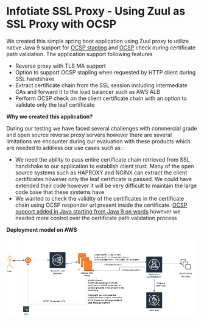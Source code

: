 # Infotiate SSL Proxy - Using Zuul as SSL Proxy with OCSP
We created this simple spring boot application using Zuul proxy to utilize native Java 9 support for [OCSP stapling](https://en.wikipedia.org/wiki/OCSP_stapling) and [OCSP](https://en.wikipedia.org/wiki/Online_Certificate_Status_Protocol) check during certificate path validation. The application support following features

 - Reverse proxy with TLS MA support
 - Option to support OCSP stapling when requested by HTTP client during SSL handshake
 - Extract certificate chain from the SSL session including intermediate CAs and forward it to the load balancer such as AWS ALB
 - Perform OCSP check on the client certificate chain with an option to validate only the leaf certificate
 
 **Why we created this application?** 
 
During our testing we have faced several challenges with commercial grade and open source reverse proxy servers however there are several limitations we encounter during our evaluation with these products which are needed to address our use cases such as : 
 
 - We need the ability to pass entire certificate chain retrieved from SSL handshake to our application to establish client trust. Many of the open source systems such as HAPROXY and NGINX can extract the client certificates however only the leaf certificate is passed. We could have extended their code however it will be very difficult to maintain the large code base that these systems have
 - We wanted to check the validity of the certificates in the certificate chain using OCSP responder url present inside the certificate.  [OCSP support added in Java starting from Java 9 on wards](https://docs.oracle.com/en/java/javase/12/security/java-pki-programmers-guide.html#GUID-E6E737DB-4000-4005-969E-BCD0238B1566) however we needed more control over the certificate path validation process
 
 **Deployment model on AWS**
 
 ![](SSLProxyArchitecture.png)
